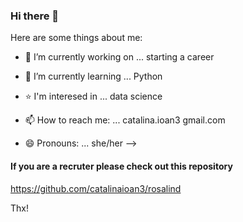 ### Hi there 👋

Here are some things about me:

- 🔭 I’m currently working on ... starting a career
- 🌱 I’m currently learning ... Python 
- ⭐ I'm interesed in ... data science

- 📫 How to reach me: ... catalina.ioan3 gmail.com
- 😄 Pronouns: ... she/her
-->


#### If you are a recruter please check out this repository

https://github.com/catalinaioan3/rosalind


Thx!
